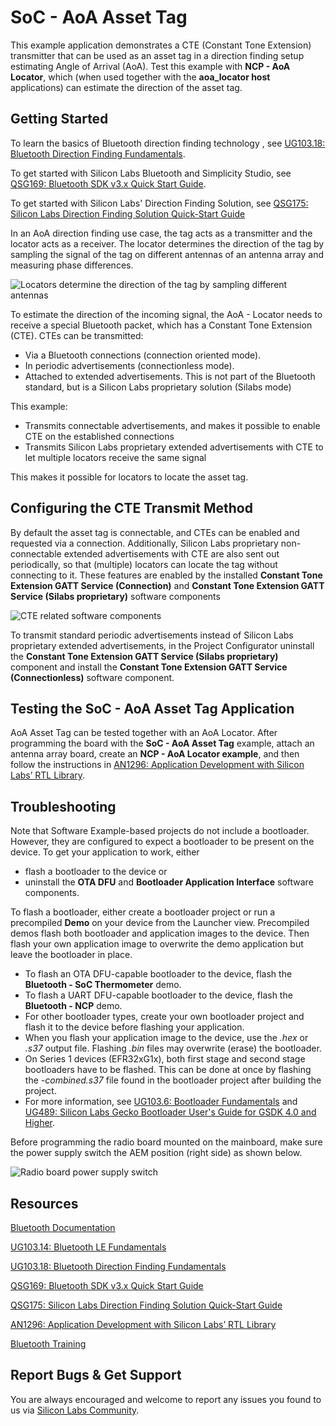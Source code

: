 # SoC - AoA Asset Tag

This example application demonstrates a CTE (Constant Tone Extension) transmitter that can be used as an asset tag in a direction finding setup estimating Angle of Arrival (AoA). Test this example with **NCP - AoA Locator**, which (when used together with the **aoa_locator host** applications) can estimate the direction of the asset tag. 

## Getting Started

To learn the basics of Bluetooth direction finding technology , see [UG103.18: Bluetooth Direction Finding Fundamentals](https://www.silabs.com/documents/public/user-guides/ug103-18-bluetooth-direction-finding-fundamentals.pdf).

To get started with Silicon Labs Bluetooth and Simplicity Studio, see [QSG169: Bluetooth SDK v3.x Quick Start Guide](https://www.silabs.com/documents/public/quick-start-guides/qsg169-bluetooth-sdk-v3x-quick-start-guide.pdf).

To get started with Silicon Labs' Direction Finding Solution, see [QSG175: Silicon Labs Direction Finding Solution Quick-Start Guide](https://www.silabs.com/documents/public/quick-start-guides/qsg175-direction-finding-solution-quick-start-guide.pdf)

In an AoA direction finding use case, the tag acts as a transmitter and the locator acts as a receiver. The locator determines the direction of the tag by sampling the signal of the tag on different antennas of an antenna array and measuring phase differences.

![Locators determine the direction of the tag by sampling different antennas](readme_img1.png) 

To estimate the direction of the incoming signal, the AoA - Locator needs to receive a special Bluetooth packet, which has a Constant Tone Extension (CTE). CTEs can be transmitted:

* Via a Bluetooth connections (connection oriented mode).
* In periodic advertisements (connectionless mode).
* Attached to extended advertisements. This is not part of the Bluetooth standard, but is a Silicon Labs proprietary solution (Silabs mode)

This example:

* Transmits connectable advertisements, and makes it possible to enable CTE on the established connections
* Transmits Silicon Labs proprietary extended advertisements with CTE to let multiple locators receive the same signal

This makes it possible for locators to locate the asset tag.

## Configuring the CTE Transmit Method

By default the asset tag is connectable, and CTEs can be enabled and requested via a connection. Additionally, Silicon Labs proprietary non-connectable extended advertisements with CTE are also sent out periodically, so that (multiple) locators can locate the tag without connecting to it. These features are enabled by the installed **Constant Tone Extension GATT Service (Connection)** and **Constant Tone Extension GATT Service (Silabs proprietary)** software components

![CTE related software components](readme_img2.png)

To transmit standard periodic advertisements instead of Silicon Labs proprietary extended advertisements, in the Project Configurator uninstall the **Constant Tone Extension GATT Service (Silabs proprietary)** component and install the **Constant Tone Extension GATT Service (Connectionless)** software component.

## Testing the SoC - AoA Asset Tag Application

AoA Asset Tag can be tested together with an AoA Locator. After programming the board with the **SoC - AoA Asset Tag** example, attach an antenna array board, create an **NCP - AoA Locator example**, and then follow the instructions in [AN1296: Application Development with Silicon Labs’ RTL Library](https://www.silabs.com/documents/public/application-notes/an1296-application-development-with-rtl-library.pdf).

## Troubleshooting

Note that Software Example-based projects do not include a bootloader. However, they are configured to expect a bootloader to be present on the device. To get your application to work, either
- flash a bootloader to the device or
- uninstall the **OTA DFU** and **Bootloader Application Interface** software components.

To flash a bootloader, either create a bootloader project or run a precompiled **Demo** on your device from the Launcher view. Precompiled demos flash both bootloader and application images to the device. Then flash your own application image to overwrite the demo application but leave the bootloader in place. 

- To flash an OTA DFU-capable bootloader to the device, flash the **Bluetooth - SoC Thermometer** demo.
- To flash a UART DFU-capable bootloader to the device, flash the **Bluetooth - NCP** demo.
- For other bootloader types, create your own bootloader project and flash it to the device before flashing your application.
- When you flash your application image to the device, use the *.hex* or *.s37* output file. Flashing *.bin* files may overwrite (erase) the bootloader.
- On Series 1 devices (EFR32xG1x), both first stage and second stage bootloaders have to be flashed. This can be done at once by flashing the *-combined.s37* file found in the bootloader project after building the project.
- For more information, see [UG103.6: Bootloader Fundamentals](https://www.silabs.com/documents/public/user-guides/ug103-06-fundamentals-bootloading.pdf) and [UG489: Silicon Labs Gecko Bootloader User's Guide for GSDK 4.0 and Higher](https://cn.silabs.com/documents/public/user-guides/ug489-gecko-bootloader-user-guide-gsdk-4.pdf).

Before programming the radio board mounted on the mainboard, make sure the power supply switch the AEM position (right side) as shown below.

![Radio board power supply switch](readme_img0.png)

## Resources

[Bluetooth Documentation](https://docs.silabs.com/bluetooth/latest/)

[UG103.14: Bluetooth LE Fundamentals](https://www.silabs.com/documents/public/user-guides/ug103-14-fundamentals-ble.pdf)

[UG103.18: Bluetooth Direction Finding Fundamentals](https://www.silabs.com/documents/public/user-guides/ug103-18-bluetooth-direction-finding-fundamentals.pdf)

[QSG169: Bluetooth SDK v3.x Quick Start Guide](https://www.silabs.com/documents/public/quick-start-guides/qsg169-bluetooth-sdk-v3x-quick-start-guide.pdf)

[QSG175: Silicon Labs Direction Finding Solution Quick-Start Guide](https://www.silabs.com/documents/public/quick-start-guides/qsg175-direction-finding-solution-quick-start-guide.pdf)

[AN1296: Application Development with Silicon Labs’ RTL Library](https://www.silabs.com/documents/public/application-notes/an1296-application-development-with-rtl-library.pdf)

[Bluetooth Training](https://www.silabs.com/support/training/bluetooth)

## Report Bugs & Get Support

You are always encouraged and welcome to report any issues you found to us via [Silicon Labs Community](https://www.silabs.com/community).
